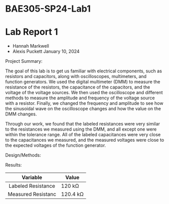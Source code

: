 # BAE305-SP24-Lab1
# Lab Report 1

* Hannah Markwell
* Alexis Puckett
January 10, 2024

Project Summary: 

The goal of this lab is to get us familiar with electrical components, such as resistors and capacitors, along with oscilloscopes, multimeters, and function generators. We used the digital multimeter (DMM) to measure the resistance of the resistors, the capacitance of the capacitors, and the voltage of the voltage sources. We then used the oscilloscope and different methods to measure the amplitude and frequency of the voltage source with a resistor. Finally, we changed the frequency and amplitude to see how the sinusoidal wave on the oscilloscope changes and how the value on the DMM changes. 

Through our work, we found that the labeled resistances were very similar to the resistances we measured using the DMM, and all except one were within the tolerance range. All of the labeled capacitances were very close to the capacitances we measured, and the measured voltages were close to the expected voltages of the function generator. 

Design/Methods:

Results:

| Variable | Value |
|:---:|---|
|   Labeled Resistance   | 120 k&Omega;   |  | 3.3 M&Omega;  |  | 2 k&Omega;    |  | 22 &Omega;   |
|   Measured Resistanc   | 120.4 k&Omega; |  | 3.5 M&Omega;  |  | 2.03 k&Omega; |  | 23.7 &Omega; |




